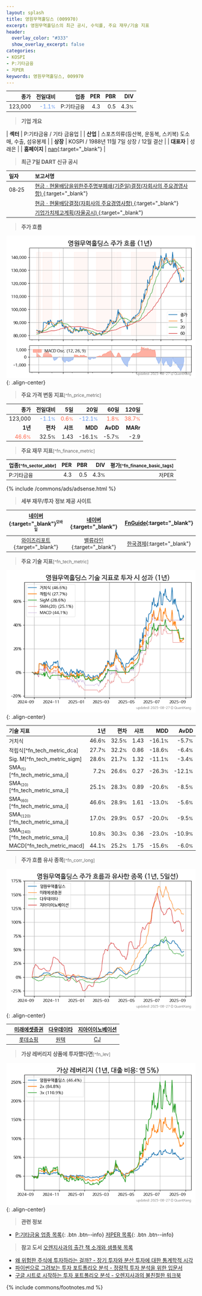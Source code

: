 ```yaml
---
layout: splash
title: 영원무역홀딩스 (009970)
excerpt: 영원무역홀딩스의 최근 공시, 수익률, 주요 재무/기술 지표
header:
  overlay_color: "#333"
  show_overlay_excerpt: false
categories:
- KOSPI
- P:기타금융
- 저PER
keywords: 영원무역홀딩스, 009970
---
```


| **종가** | **전일대비** | **업종** | **PER** | **PBR** | **DIV** |
| -------: | -----------: | -------: | ------: | ------: | ------: |
| 123,000 | <span style="color: cornflowerblue">-1.1<small>%</small></span> | P:기타금융 | 4.3 | 0.5 | 4.3<small>%</small> |

<!-- more -->


> **기업 개요**<a id="company"></a>

| <span style="white-space:nowrap;">**섹터**</span> | P:기타금융 / 기타 금융업 |
| <span style="white-space:nowrap;">**산업**</span> | 스포츠의류(등산복, 운동복, 스키복) 도소매, 수출, 섬유봉제 |
| <span style="white-space:nowrap;">**상장**</span> | KOSPI / 1988년 11월 7일 상장 / 12월 결산 |
| <span style="white-space:nowrap;">**대표자**</span> | 성래은 |
| <span style="white-space:nowrap;">**홈페이지**</span> | [nan](nan){:target="_blank"} |


> **최근 7일 DART 신규 공시**<a id="dart"></a>

| **일자** |      | **보고서명** |
| :------- | :--- | :----------- |
| 08&#x2011;25 | | [현금ㆍ현물배당을위한주주명부폐쇄(기준일)결정(자회사의 주요경영사항)              ](https://dart.fss.or.kr/dsaf001/main.do?rcpNo=20250825800420){:target="_blank"} |
|  | | [현금ㆍ현물배당결정(자회사의 주요경영사항)              ](https://dart.fss.or.kr/dsaf001/main.do?rcpNo=20250825800417){:target="_blank"} |
|  | | [기업가치제고계획(자율공시)              ](https://dart.fss.or.kr/dsaf001/main.do?rcpNo=20250825800377){:target="_blank"} |


> **주가 흐름**<a id="price"></a>

![009970](/stock/images/009970.png){: .align-center}


> **주요 가격 변동 지표**<small>[^fn_price_metric]</small>

| **종가** | **전일대비** | **5일** | **20일** | **60일** | **120일** |
| -------: | -----------: | ------: | -------: | -------: | --------: |
| 123,000 | <span style="color: cornflowerblue">-1.1<small>%</small></span> | <span style="color: tomato">0.6<small>%</small></span> | <span style="color: cornflowerblue">-12.1<small>%</small></span> | <span style="color: tomato">1.8<small>%</small></span> | <span style="color: tomato">38.7<small>%</small></span> |
| **1년** | **편차** | **샤프** | **MDD** | **AvDD** | **MARr** |
| <span style="color: tomato">46.6<small>%</small></span> | 32.5<small>%</small> | 1.43 | -16.1<small>%</small> | -5.7<small>%</small> | -2.9 |


> **주요 재무 지표**<small>[^fn_finance_metric]</small>

| **업종**<small>[^fn_sector_abbr]</small> | **PER** | **PBR** | **DIV** | **평가**<small>[^fn_finance_basic_tags]</small> |
| :--------------------------------------- | ------: | ------: | ------: | ----------------------------------------------: |
| P:기타금융 | 4.3 | 0.5 | 4.3<small>%</small> | 저PER |



{% include /commons/ads/adsense.html %}

> **세부 재무/투자 정보 제공 사이트**

| [네이버](https://m.stock.naver.com/domestic/stock/009970/finance/summary){:target="_blank"}<sup><small>모바일</small></sup> | [네이버](https://finance.naver.com/item/coinfo.naver?code=009970){:target="_blank"} | [FnGuide](https://comp.fnguide.com/SVO2/ASP/SVD_Invest.asp?gicode=A009970&MenuYn=Y){:target="_blank"} |
| :---: | :---: | :---: |
| [와이즈리포트](https://comp.wisereport.co.kr/company/c1040001.aspx?cmp_cd=009970){:target="_blank"} | [밸류라인](https://www.valueline.co.kr/finance/summary/009970){:target="_blank"} | [한국경제](https://markets.hankyung.com/stock/009970/financial-summary){:target="_blank"} |


> **주요 기술 지표**<small>[^fn_tech_metric]</small>


![009970](/stock/images/009970_tech.png){: .align-center}

| **기술 지표** | **1년** | **편차** | **샤프** | **MDD** | **AvDD** |
| :------------ | ------: | -----------: | -------: | ------: | -------: |
| 거치식 | 46.6<small>%</small> | 32.5<small>%</small> | 1.43 | -16.1<small>%</small> | -5.7<small>%</small> |
| 적립식[^fn_tech_metric_dca] | 27.7<small>%</small> | 32.2<small>%</small> | 0.86 | -18.6<small>%</small> | -6.4<small>%</small> |
| Sig. M[^fn_tech_metric_sigm] | 28.6<small>%</small> | 21.7<small>%</small> | 1.32 | -11.1<small>%</small> | -3.4<small>%</small> |
| SMA<small><sub>(5)</sub></small>[^fn_tech_metric_sma_i] | 7.2<small>%</small> | 26.6<small>%</small> | 0.27 | -26.3<small>%</small> | -12.1<small>%</small> |
| SMA<small><sub>(20)</sub></small>[^fn_tech_metric_sma_i] | 25.1<small>%</small> | 28.3<small>%</small> | 0.89 | -20.6<small>%</small> | -8.5<small>%</small> |
| SMA<small><sub>(60)</sub></small>[^fn_tech_metric_sma_i] | 46.6<small>%</small> | 28.9<small>%</small> | 1.61 | -13.0<small>%</small> | -5.6<small>%</small> |
| SMA<small><sub>(120)</sub></small>[^fn_tech_metric_sma_i] | 17.0<small>%</small> | 29.9<small>%</small> | 0.57 | -20.0<small>%</small> | -9.5<small>%</small> |
| SMA<small><sub>(240)</sub></small>[^fn_tech_metric_sma_i] | 10.8<small>%</small> | 30.3<small>%</small> | 0.36 | -23.0<small>%</small> | -10.9<small>%</small> |
| MACD[^fn_tech_metric_macd] | 44.1<small>%</small> | 25.2<small>%</small> | 1.75 | -15.6<small>%</small> | -6.0<small>%</small> |


> **주가 흐름 유사 종목**<a id="corr"></a><small>[^fn_corr_long]</small>

![009970](/stock/images/009970_corr.png){: .align-center}

|       | [미래에셋증권](/006800/) | [다우데이타](/032190/) | [지아이이노베이션](/358570/) |
| :---: | :------------------------------------: | :------------------------------------: | :------------------------------------: |
|       | [롯데쇼핑](/023530/) | [원텍](/336570/) | [CJ](/001040/) |


> **가상 레버리지 상품에 투자했다면**<a id="2x"></a><small>[^fn_lev]</small>

![009970](/stock/images/009970_2x.png){: .align-center}


> **관련 정보**

- [P:기타금융 업종 목록](/stats/sector/kospi_업종_기타금융_종목/){: .btn .btn--info} [저PER 목록](/fn/fn_low_per/){: .btn .btn--info}

> **참고 도서** [오렌지사과의 출간 책 소개와 샘플북 목록](https://kongdori.tistory.com/691)

- [왜 위험한 주식에 투자하라는 걸까? - 장기 투자와 분산 투자에 대한 통계학적 시각](https://kongdori.tistory.com/421)
- [파이썬으로 그려보는 투자 포트폴리오 분석  - 정량적 투자 분석을 위한 입문서](https://kongdori.tistory.com/643)
- [구글 시트로 시작하는 투자 포트폴리오 분석 - 오렌지사과의 불친절한 워크북](https://kongdori.tistory.com/449)


{% include commons/footnotes.md %}